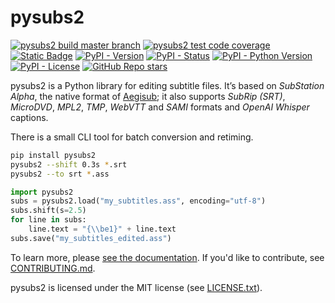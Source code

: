 pysubs2
=======

[![pysubs2 build master branch](https://img.shields.io/github/actions/workflow/status/tkarabela/pysubs2/main.yml?branch=master)](https://github.com/tkarabela/pysubs2/actions)
[![pysubs2 test code coverage](https://img.shields.io/codecov/c/github/tkarabela/pysubs2)](https://app.codecov.io/github/tkarabela/pysubs2)
[![Static Badge](https://img.shields.io/badge/MyPy%20%26%20Ruffle-checked-blue?style=flat)](https://github.com/tkarabela/pysubs2/actions)
[![PyPI - Version](https://img.shields.io/pypi/v/pysubs2.svg?style=flat)](https://pypi.org/project/pysubs2/)
[![PyPI - Status](https://img.shields.io/pypi/status/pysubs2.svg?style=flat)](https://pypi.org/project/pysubs2/)
[![PyPI - Python Version](https://img.shields.io/pypi/pyversions/pysubs2.svg?style=flat)](https://pypi.org/project/pysubs2/)
[![PyPI - License](https://img.shields.io/pypi/l/pysubs2.svg?style=flat)](LICENSE.txt)
[![GitHub Repo stars](https://img.shields.io/github/stars/tkarabela/pysubs2?style=flat&label=GitHub%20stars)](https://github.com/tkarabela/pysubs2)


pysubs2 is a Python library for editing subtitle files.
It’s based on *SubStation Alpha*, the native format of
[Aegisub](http://www.aegisub.org/); it also supports *SubRip (SRT)*,
*MicroDVD*, *MPL2*, *TMP*, *WebVTT* and *SAMI* formats and *OpenAI Whisper* captions.

There is a small CLI tool for batch conversion and retiming.

```bash
pip install pysubs2
pysubs2 --shift 0.3s *.srt
pysubs2 --to srt *.ass
```

```python
import pysubs2
subs = pysubs2.load("my_subtitles.ass", encoding="utf-8")
subs.shift(s=2.5)
for line in subs:
    line.text = "{\\be1}" + line.text
subs.save("my_subtitles_edited.ass")
```

To learn more, please [see the documentation](http://pysubs2.readthedocs.io).
If you'd like to contribute, see [CONTRIBUTING.md](CONTRIBUTING.md).

pysubs2 is licensed under the MIT license (see [LICENSE.txt](LICENSE.txt)).
